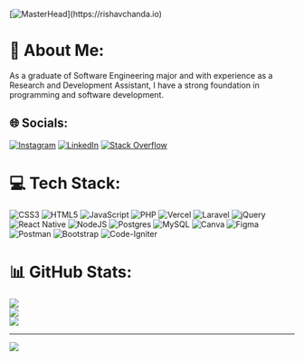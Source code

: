 [![MasterHead]([https://1.bp.blogspot.com/-7A4WynwLsM...](https://merbaboo.com/public/uploads/img/blog/Akankah-Web-Dev-akan-punah.jpg))](https://rishavchanda.io)

# 💫 About Me:
As a graduate of Software Engineering major and with experience as a Research and Development Assistant, I have a strong foundation in programming and software development.


## 🌐 Socials:
[![Instagram](https://img.shields.io/badge/Instagram-%23E4405F.svg?logo=Instagram&logoColor=white)](https://instagram.com/fairuzulum) [![LinkedIn](https://img.shields.io/badge/LinkedIn-%230077B5.svg?logo=linkedin&logoColor=white)](https://linkedin.com/in/fairuzulum) [![Stack Overflow](https://img.shields.io/badge/-Stackoverflow-FE7A16?logo=stack-overflow&logoColor=white)](https://stackoverflow.com/users/16497199) 

# 💻 Tech Stack:
![CSS3](https://img.shields.io/badge/css3-%231572B6.svg?style=for-the-badge&logo=css3&logoColor=white) ![HTML5](https://img.shields.io/badge/html5-%23E34F26.svg?style=for-the-badge&logo=html5&logoColor=white) ![JavaScript](https://img.shields.io/badge/javascript-%23323330.svg?style=for-the-badge&logo=javascript&logoColor=%23F7DF1E) ![PHP](https://img.shields.io/badge/php-%23777BB4.svg?style=for-the-badge&logo=php&logoColor=white) ![Vercel](https://img.shields.io/badge/vercel-%23000000.svg?style=for-the-badge&logo=vercel&logoColor=white) ![Laravel](https://img.shields.io/badge/laravel-%23FF2D20.svg?style=for-the-badge&logo=laravel&logoColor=white) ![jQuery](https://img.shields.io/badge/jquery-%230769AD.svg?style=for-the-badge&logo=jquery&logoColor=white) ![React Native](https://img.shields.io/badge/react_native-%2320232a.svg?style=for-the-badge&logo=react&logoColor=%2361DAFB) ![NodeJS](https://img.shields.io/badge/node.js-6DA55F?style=for-the-badge&logo=node.js&logoColor=white) ![Postgres](https://img.shields.io/badge/postgres-%23316192.svg?style=for-the-badge&logo=postgresql&logoColor=white) ![MySQL](https://img.shields.io/badge/mysql-%2300f.svg?style=for-the-badge&logo=mysql&logoColor=white) ![Canva](https://img.shields.io/badge/Canva-%2300C4CC.svg?style=for-the-badge&logo=Canva&logoColor=white) 	![Figma](https://img.shields.io/badge/figma-%23F24E1E.svg?style=for-the-badge&logo=figma&logoColor=white) ![Postman](https://img.shields.io/badge/Postman-FF6C37?style=for-the-badge&logo=postman&logoColor=white) ![Bootstrap](https://img.shields.io/badge/bootstrap-%23563D7C.svg?style=for-the-badge&logo=bootstrap&logoColor=white) ![Code-Igniter](https://img.shields.io/badge/CodeIgniter-%23EF4223.svg?style=for-the-badge&logo=codeIgniter&logoColor=white)
# 📊 GitHub Stats:
![](https://github-readme-stats.vercel.app/api?username=fairuzulum&theme=default&hide_border=false&include_all_commits=false&count_private=false)<br/>
![](https://github-readme-streak-stats.herokuapp.com/?user=fairuzulum&theme=default&hide_border=false)<br/>
![](https://github-readme-stats.vercel.app/api/top-langs/?username=fairuzulum&theme=default&hide_border=false&include_all_commits=false&count_private=false&layout=compact)

---
[![](https://visitcount.itsvg.in/api?id=fairuzulum&icon=0&color=0)](https://visitcount.itsvg.in)

<!-- Proudly created with GPRM ( https://gprm.itsvg.in ) -->
